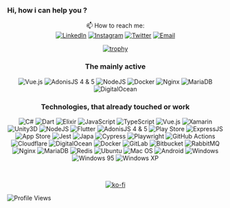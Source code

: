 ### Hi, how i can help you ?
<!-- 
- 🦾 Mainly Work
  - Mobile
  - WebServices
  - Legacy Sys. Integrations
  - Data Integrations
  - CI/CD


- 👯 I’m looking to collaborate on:

  - Nodejs, Dart/Flutter and Typescript projects

- ⚡ Experiences with:
  - Legacy Systems
  - Building Restful APIs
  - Integration betwen desktop legacy system and service APIs 
  - Queue's
  - Flutter APPs with real-time comunication. 
-->
<div align="center">
  
📫 How to reach me:</br>
<a href="https://www.linkedin.com/in/vinicioslc" target="_blank"><img src="https://img.shields.io/badge/LinkedIn-%230077B5.svg?&style=flat-square&logo=linkedin&logoColor=white" alt="LinkedIn"></a>
<a href="https://www.instagram.com/vinicioslc" target="_blank"><img src="https://img.shields.io/badge/Instagram-%23E4405F.svg?&style=flat-square&logo=instagram&logoColor=white" alt="Instagram"></a>
<a href="https://twitter.com/vinicioslc" target="_blank"><img src="https://img.shields.io/badge/Twitter-%2303A9F4.svg?&style=flat-square&logo=twitter&logoColor=white" alt="Twitter"></a>
[![Email](https://img.shields.io/badge/Outlook-%230077B5.svg?&style=flat-square&logo=microsoftoutlook&logoColor=white)](mailto:vinicioslc@outlook.com)
  
</div>

<!-- <hr>

<h3>Language Statistics (Only Public Repos)</h3>

<center>
    <table align="center">
      <tr
          <td>
            <img width="400px" align="center" src="https://github-readme-stats.vercel.app/api/top-langs/?username=vinicioslc&hide=css,html,rich%20text%20format&layout=compact&count_private=true&hide_border=true" />               
          </td>
      </tr>  
    </table>
</center> -->

<div align="center">
  
[![trophy](https://github-profile-trophy.vercel.app/?username=vinicioslc&theme=nord&column=4&no-frame=true&margin-w=10&margin-h=10)](https://github.com/ryo-ma/github-profile-trophy)

</div>

<!-- 
[![@vinicioslc's Holopin board](https://holopin.me/vinicioslc)](https://holopin.io/@vinicioslc)

 -->
<!--

https://www.linkedin.com/vinicioslc

-->

<div align="center">


### The mainly active
![Vue.js](https://img.shields.io/badge/vuejs-%2335495e.svg?style=for-the-badge&logo=vuedotjs&logoColor=%234FC08D)
![AdonisJS 4 & 5](https://img.shields.io/badge/AdonisJS%204&5-470137?style=for-the-badge&logo=adonisjs&logoColor=#FF61F6)
![NodeJS](https://img.shields.io/badge/node.js-6DA55F?style=for-the-badge&logo=node.js&logoColor=white)
![Docker](https://img.shields.io/badge/docker-%230db7ed.svg?style=for-the-badge&logo=docker&logoColor=white)
![Nginx](https://img.shields.io/badge/nginx-%23009639.svg?style=for-the-badge&logo=nginx&logoColor=white)
![MariaDB](https://img.shields.io/badge/MariaDB-003545?style=for-the-badge&logo=mariadb&logoColor=white)
![DigitalOcean](https://img.shields.io/badge/DigitalOcean-%230167ff.svg?style=for-the-badge&logo=digitalOcean&logoColor=white)

### Technologies, that already touched or work

![C#](https://img.shields.io/badge/c%23-%23239120.svg?style=for-the-badge&logo=c-sharp&logoColor=white)
![Dart](https://img.shields.io/badge/dart-%230175C2.svg?style=for-the-badge&logo=dart&logoColor=white)
![Elixir](https://img.shields.io/badge/elixir-%234B275F.svg?style=for-the-badge&logo=elixir&logoColor=white)
![JavaScript](https://img.shields.io/badge/javascript-%23323330.svg?style=for-the-badge&logo=javascript&logoColor=%23F7DF1E)
![TypeScript](https://img.shields.io/badge/typescript-%23007ACC.svg?style=for-the-badge&logo=typescript&logoColor=white)
![Vue.js](https://img.shields.io/badge/vuejs-%2335495e.svg?style=for-the-badge&logo=vuedotjs&logoColor=%234FC08D)
![Xamarin](https://img.shields.io/badge/-Xamarin-E10098?style=for-the-badge&logo=xamarin&logoColor=white)
![Unity3D](https://img.shields.io/badge/Unity3D-%23000000.svg?style=for-the-badge&logo=unity&logoColor=white)
![NodeJS](https://img.shields.io/badge/node.js-6DA55F?style=for-the-badge&logo=node.js&logoColor=white)
![Flutter](https://img.shields.io/badge/Flutter-%2302569B.svg?style=for-the-badge&logo=Flutter&logoColor=white)
![AdonisJS 4 & 5](https://img.shields.io/badge/AdonisJS%204&5-470137?style=for-the-badge&logo=adonisjs&logoColor=#FF61F6)
![Play Store](https://img.shields.io/badge/Google_Play_Publish-414141?style=for-the-badge&logo=google-play&logoColor=white)
![ExpressJS](https://img.shields.io/badge/ExpressJS-%23323330.svg?style=for-the-badge&logo=ExpressJS&logoColor=%23F7DF1E)
![App Store](https://img.shields.io/badge/App_Store_Publish-0D96F6?style=for-the-badge&logo=app-store&logoColor=white)
![Jest](https://img.shields.io/badge/-jest-%23C21325?style=for-the-badge&logo=jest&logoColor=white)
![Japa](https://img.shields.io/badge/-japa-%23C21325?style=for-the-badge&logo=japa&logoColor=white)
![Cypress](https://img.shields.io/badge/-cypress-%23E5E5E5?style=for-the-badge&logo=cypress&logoColor=058a5e)
![Playwright](https://img.shields.io/badge/-playwright-%23E5E5E5?style=for-the-badge&logo=playwright&logoColor=058a5e)
![GitHub Actions](https://img.shields.io/badge/githubactions-%23161616.svg?style=for-the-badge&logo=githubactions&logoColor=white)
![Cloudflare](https://img.shields.io/badge/Cloudflare-F38020?style=for-the-badge&logo=Cloudflare&logoColor=white)
![DigitalOcean](https://img.shields.io/badge/DigitalOcean-%230167ff.svg?style=for-the-badge&logo=digitalOcean&logoColor=white)
![Docker](https://img.shields.io/badge/docker-%230db7ed.svg?style=for-the-badge&logo=docker&logoColor=white)
![GitLab](https://img.shields.io/badge/gitlab-%23181717.svg?style=for-the-badge&logo=gitlab&logoColor=white)
![Bitbucket](https://img.shields.io/badge/bitbucket-%230047B3.svg?style=for-the-badge&logo=bitbucket&logoColor=white)
![RabbitMQ](https://img.shields.io/badge/rabbitmq-%23F5792A.svg?style=for-the-badge&logo=rabbitmq&logoColor=white)
![Nginx](https://img.shields.io/badge/nginx-%23009639.svg?style=for-the-badge&logo=nginx&logoColor=white)
![MariaDB](https://img.shields.io/badge/MariaDB-003545?style=for-the-badge&logo=mariadb&logoColor=white)
![Redis](https://img.shields.io/badge/redis-%23DD0031.svg?style=for-the-badge&logo=redis&logoColor=white)
![Ubuntu](https://img.shields.io/badge/Ubuntu-E95420?style=for-the-badge&logo=ubuntu&logoColor=white)
![Mac OS](https://img.shields.io/badge/mac%20os-000000?style=for-the-badge&logo=macos&logoColor=F0F0F0)
![Android](https://img.shields.io/badge/Android-3DDC84?style=for-the-badge&logo=android&logoColor=white)
![Windows](https://img.shields.io/badge/Windows-0078D6?style=for-the-badge&logo=windows&logoColor=white)
![Windows 95](https://img.shields.io/badge/Windows%2095-008484?style=for-the-badge&logo=windows95&logoColor=white)
![Windows XP](https://img.shields.io/badge/Windows%20xp-003399?style=for-the-badge&logo=windowsxp&logoColor=white)

</div>


<div align="center">
 <br>

  [![ko-fi](https://ko-fi.com/img/githubbutton_sm.svg)](https://ko-fi.com/K3K424BR8)
</div>

![Profile Views](https://visitor-badge.laobi.icu/badge?page_id=vinicioslc)
